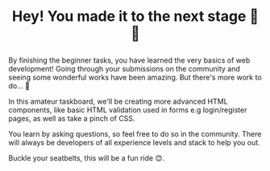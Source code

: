 # <p align="center"> Hey! You made it to the next stage 🤩🤩 </p>

By finishing the beginner tasks, you have learned the very basics of web development! Going through your submissions on the community and seeing some wonderful works have been amazing. But there's more work to do... 👀

In this amateur taskboard, we'll be creating more advanced HTML components, like basic HTML validation used in forms e.g login/register pages, as well as take a pinch of CSS.

You learn by asking questions, so feel free to do so in the community. There will always be developers of all experience levels and stack to help you out.

Buckle your seatbelts, this will be a fun ride 😊.
